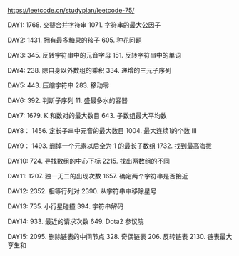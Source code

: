 https://leetcode.cn/studyplan/leetcode-75/

DAY1:
1768. 交替合并字符串
1071. 字符串的最大公因子
      
DAY2:
1431. 拥有最多糖果的孩子
605. 种花问题

DAY3:
345. 反转字符串中的元音字母
151. 反转字符串中的单词

DAY4:
238. 除自身以外数组的乘积
334. 递增的三元子序列

DAY5:
443. 压缩字符串
283. 移动零

DAY6:
392. 判断子序列
11. 盛最多水的容器

DAY7:
1679. K 和数对的最大数目
643. 子数组最大平均数 

DAY8：
1456. 定长子串中元音的最大数目
1004. 最大连续1的个数 III

DAY9：
1493. 删掉一个元素以后全为 1 的最长子数组
1732. 找到最高海拔

DAY10:
724. 寻找数组的中心下标
2215. 找出两数组的不同

DAY11:
1207. 独一无二的出现次数
1657. 确定两个字符串是否接近

DAY12:
2352. 相等行列对
2390. 从字符串中移除星号

DAY13:
735. 小行星碰撞
394. 字符串解码

DAY14:
933. 最近的请求次数
649. Dota2 参议院

DAY15:
2095. 删除链表的中间节点
328. 奇偶链表
206. 反转链表
2130. 链表最大孪生和























